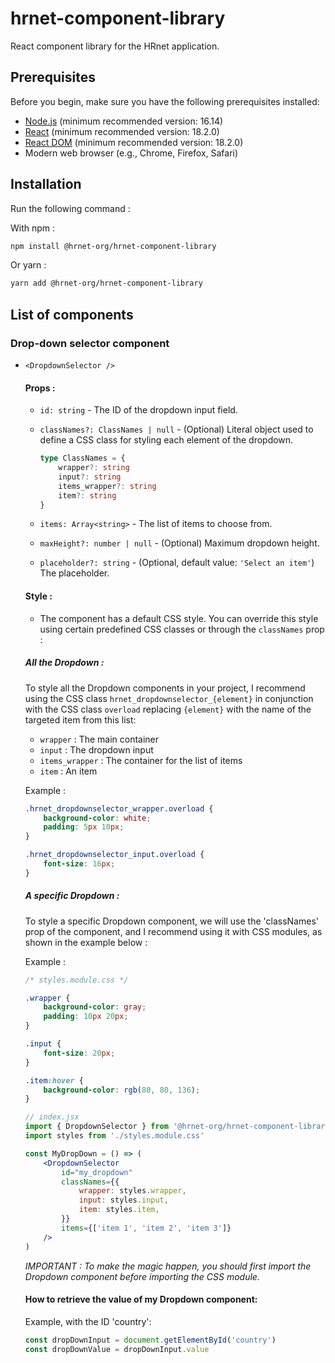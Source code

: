 # hrnet-component-library

React component library for the HRnet application.

## Prerequisites

Before you begin, make sure you have the following prerequisites installed:

-   [Node.js](https://nodejs.org/) (minimum recommended version: 16.14)
-   [React](https://reactjs.org/) (minimum recommended version: 18.2.0)
-   [React DOM](https://reactjs.org/docs/react-dom.html) (minimum recommended version: 18.2.0)
-   Modern web browser (e.g., Chrome, Firefox, Safari)

## Installation

Run the following command :

With npm :

```bash
npm install @hrnet-org/hrnet-component-library
```

Or yarn :

```bash
yarn add @hrnet-org/hrnet-component-library
```

## List of components

### Drop-down selector component

-   `<DropdownSelector />`

    #### Props :

    -   `id: string` - The ID of the dropdown input field.

    -   `classNames?: ClassNames | null` - (Optional) Literal object used to define a CSS class for styling each element of the dropdown.
        ```ts
        type ClassNames = {
            wrapper?: string
            input?: string
            items_wrapper?: string
            item?: string
        }
        ```
    -   `items: Array<string>` - The list of items to choose from.

    -   `maxHeight?: number | null` - (Optional) Maximum dropdown height.

    -   `placeholder?: string` - (Optional, default value: `'Select an item'`) The placeholder.

    #### Style :

    -   The component has a default CSS style. You can override this style using certain predefined CSS classes or through the `classNames` prop :

    ##### All the Dropdown :

    To style all the Dropdown components in your project, I recommend using the CSS class `hrnet_dropdownselector_{element}` in conjunction with the CSS class `overload` replacing `{element}` with the name of the targeted item from this list:

    -   `wrapper` : The main container
    -   `input` : The dropdown input
    -   `items_wrapper` : The container for the list of items
    -   `item` : An item

    Example :

    ```css
    .hrnet_dropdownselector_wrapper.overload {
        background-color: white;
        padding: 5px 10px;
    }

    .hrnet_dropdownselector_input.overload {
        font-size: 16px;
    }
    ```

    ##### A specific Dropdown :

    To style a specific Dropdown component, we will use the 'classNames' prop of the component, and I recommend using it with CSS modules, as shown in the example below :

    Example :

    ```css
    /* styles.module.css */

    .wrapper {
        background-color: gray;
        padding: 10px 20px;
    }

    .input {
        font-size: 20px;
    }

    .item:hover {
        background-color: rgb(80, 80, 136);
    }
    ```

    ```jsx
    // index.jsx
    import { DropdownSelector } from '@hrnet-org/hrnet-component-library'
    import styles from './styles.module.css'

    const MyDropDown = () => (
        <DropdownSelector
            id="my_dropdown"
            classNames={{
                wrapper: styles.wrapper,
                input: styles.input,
                item: styles.item,
            }}
            items={['item 1', 'item 2', 'item 3']}
        />
    )
    ```

    _IMPORTANT : To make the magic happen, you should first import the Dropdown component before importing the CSS module._

    #### How to retrieve the value of my Dropdown component:

    Example, with the ID 'country':

    ```js
    const dropDownInput = document.getElementById('country')
    const dropDownValue = dropDownInput.value
    ```
